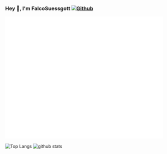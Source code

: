 ### Hey 👋, I'm FalcoSuessgott [![Github](https://img.shields.io/github/followers/FalcoSuessgott?label=Follow&style=social)](https://github.com/FalcoSuessgott)


![Metrics](https://github.com/FalcoSuessgott/falcosuessgott/blob/master/github-metrics.svg)

![Top Langs](https://github-readme-stats.vercel.app/api/top-langs/?username=FalcoSuessgott&hide=html)
![github stats](https://github-readme-stats.vercel.app/api?username=FalcoSuessgott&show_icons=true&count_private=true&line_height=40)

